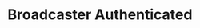 ---
title: Broadcaster Authenticated
description: Trigger for when the Twitch Broadcaster is Authenticated
version: 0.2.3
twitchService: All
variables: []
---